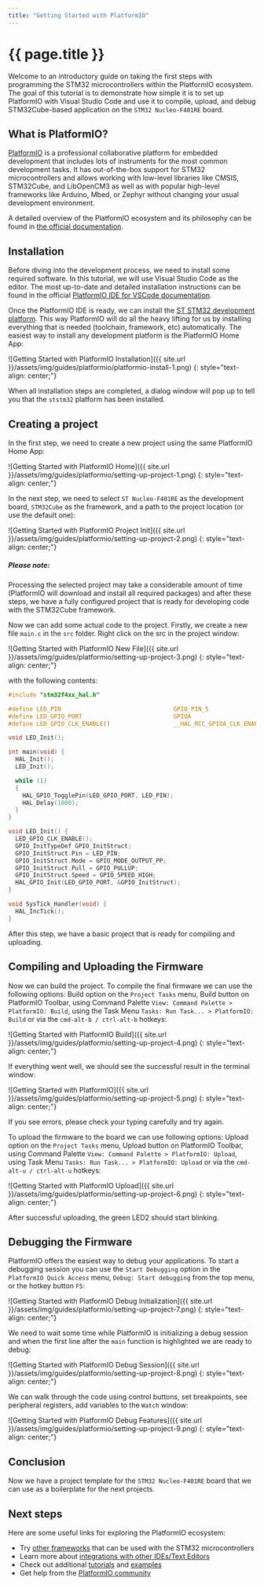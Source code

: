 ```yaml
---
title: "Getting Started with PlatformIO"
---
```


# {{ page.title }}


Welcome to an introductory guide on taking the first steps with programming the STM32 microcontrollers within the PlatformIO ecosystem. The goal of this tutorial is to demonstrate how simple it is to set up PlatformIO with Visual Studio Code and use it to compile, upload, and debug STM32Cube-based application on the `STM32 Nucleo-F401RE` board.

## What is PlatformIO?

[PlatformIO](https://platformio.org/?utm_source=stm32-base) is a professional collaborative platform for embedded development that includes lots of instruments for the most common development tasks. It has out-of-the-box support for STM32 microcontrollers and allows working with low-level libraries like CMSIS, STM32Cube, and LibOpenCM3 as well as with popular high-level frameworks like Arduino, Mbed, or Zephyr without changing your usual development environment.

A detailed overview of the PlatformIO ecosystem and its philosophy can be found in [the official documentation](https://docs.platformio.org/en/latest/what-is-platformio.html).

## Installation

Before diving into the development process, we need to install some required software. In this tutorial, we will use Visual Studio Code as the editor. The most up-to-date and detailed installation instructions can be found in the official [PlatformIO IDE for VSCode documentation](https://docs.platformio.org/en/latest/integration/ide/vscode.html#installation).

Once the PlatformIO IDE is ready, we can install the [ST STM32 development platform](https://docs.platformio.org/en/latest/platforms/ststm32.html). This way PlatformIO will do all the heavy lifting for us by installing everything that is needed (toolchain, framework, etc) automatically. The easiest way to install any development platform is the PlatformIO Home App:

![Getting Started with PlatformIO Installation]({{ site.url }}/assets/img/guides/platformio/platformio-install-1.png)
{: style="text-align: center;"}

When all installation steps are completed, a dialog window will pop up to tell you that the `ststm32` platform has been installed.

## Creating a project

In the first step, we need to create a new project using the same PlatformIO Home App:

![Getting Started with PlatformIO Home]({{ site.url }}/assets/img/guides/platformio/setting-up-project-1.png)
{: style="text-align: center;"}


In the next step, we need to select `ST Nucleo-F401RE` as the development board, `STM32Cube` as the framework, and a path to the project location (or use the default one):

![Getting Started with PlatformIO Project Init]({{ site.url }}/assets/img/guides/platformio/setting-up-project-2.png)
{: style="text-align: center;"}

##### Please note:

Processing the selected project may take a considerable amount of time (PlatformIO will download and install all required packages) and after these steps, we have a fully configured project that is ready for developing code with the STM32Cube framework.

Now we can add some actual code to the project. Firstly, we create a new file `main.c` in the `src` folder. Right click on the src in the project window:

![Getting Started with PlatformIO New File]({{ site.url }}/assets/img/guides/platformio/setting-up-project-3.png)
{: style="text-align: center;"}

with the following contents:

```c
#include "stm32f4xx_hal.h"

#define LED_PIN                                GPIO_PIN_5
#define LED_GPIO_PORT                          GPIOA
#define LED_GPIO_CLK_ENABLE()                  __HAL_RCC_GPIOA_CLK_ENABLE()

void LED_Init();

int main(void) {
  HAL_Init();
  LED_Init();

  while (1)
  {
    HAL_GPIO_TogglePin(LED_GPIO_PORT, LED_PIN);
    HAL_Delay(1000);
  }
}

void LED_Init() {
  LED_GPIO_CLK_ENABLE();
  GPIO_InitTypeDef GPIO_InitStruct;
  GPIO_InitStruct.Pin = LED_PIN;
  GPIO_InitStruct.Mode = GPIO_MODE_OUTPUT_PP;
  GPIO_InitStruct.Pull = GPIO_PULLUP;
  GPIO_InitStruct.Speed = GPIO_SPEED_HIGH;
  HAL_GPIO_Init(LED_GPIO_PORT, &GPIO_InitStruct);
}

void SysTick_Handler(void) {
  HAL_IncTick();
}
```

After this step, we have a basic project that is ready for compiling and uploading.

## Compiling and Uploading the Firmware

Now we can build the project. To compile the final firmware we can use the following options: Build option on the `Project Tasks` menu, Build button on PlatformIO Toolbar, using Command Palette `View: Command Palette > PlatformIO: Build`, using the Task Menu `Tasks: Run Task... > PlatformIO: Build` or via the `cmd-alt-b / ctrl-alt-b` hotkeys:

![Getting Started with PlatformIO Build]({{ site.url }}/assets/img/guides/platformio/setting-up-project-4.png)
{: style="text-align: center;"}

If everything went well, we should see the successful result in the terminal window:

![Getting Started with PlatformIO]({{ site.url }}/assets/img/guides/platformio/setting-up-project-5.png)
{: style="text-align: center;"}

If you see errors, please check your typing carefully and try again.

To upload the firmware to the board we can use following options: Upload option on the `Project Tasks` menu, Upload button on PlatformIO Toolbar, using Command Palette `View: Command Palette > PlatformIO: Upload`, using Task Menu `Tasks: Run Task... > PlatformIO: Upload` or via the `cmd-alt-u / ctrl-alt-u` hotkeys:

![Getting Started with PlatformIO Upload]({{ site.url }}/assets/img/guides/platformio/setting-up-project-6.png)
{: style="text-align: center;"}

After successful uploading, the green LED2 should start blinking.

## Debugging the Firmware

PlatformIO offers the easiest way to debug your applications. To start a debugging session you can use the `Start Debugging` option in the `PlatformIO Quick Access` menu, `Debug: Start debugging` from the top menu, or the hotkey button `F5`:

![Getting Started with PlatformIO Debug Initialization]({{ site.url }}/assets/img/guides/platformio/setting-up-project-7.png)
{: style="text-align: center;"}

We need to wait some time while PlatformIO is initializing a debug session and when the first line after the `main` function is highlighted we are ready to debug:

![Getting Started with PlatformIO Debug Session]({{ site.url }}/assets/img/guides/platformio/setting-up-project-8.png)
{: style="text-align: center;"}

We can walk through the code using control buttons, set breakpoints, see peripheral registers, add variables to the `Watch` window:

![Getting Started with PlatformIO Debug Features]({{ site.url }}/assets/img/guides/platformio/setting-up-project-9.png)
{: style="text-align: center;"}

## Conclusion

Now we have a project template for the `STM32 Nucleo-F401RE` board that we can use as a boilerplate for the next projects.

## Next steps

Here are some useful links for exploring the PlatformIO ecosystem:

- Try [other frameworks](https://docs.platformio.org/en/latest/platforms/ststm32.html#frameworks) that can be used with the STM32 microcontrollers
- Learn more about [integrations with other IDEs/Text Editors](https://docs.platformio.org/en/latest/integration/ide/index.html)
- Check out additional [tutorials](https://docs.platformio.org/en/latest/platforms/ststm32.html#tutorials) and [examples](https://github.com/platformio/platform-ststm32/tree/develop/examples)
- Get help from the [PlatformIO community](https://community.platformio.org/)
